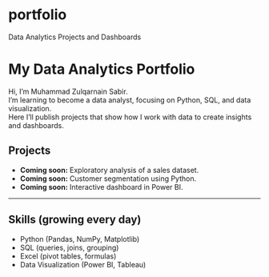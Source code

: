 # portfolio
Data Analytics Projects and Dashboards 
# My Data Analytics Portfolio

Hi, I’m Muhammad Zulqarnain Sabir.  
I’m learning to become a data analyst, focusing on Python, SQL, and data visualization.  
Here I’ll publish projects that show how I work with data to create insights and dashboards.

## Projects
- **Coming soon:** Exploratory analysis of a sales dataset.
- **Coming soon:** Customer segmentation using Python.
- **Coming soon:** Interactive dashboard in Power BI.

---

## Skills (growing every day)
- Python (Pandas, NumPy, Matplotlib)
- SQL (queries, joins, grouping)
- Excel (pivot tables, formulas)
- Data Visualization (Power BI, Tableau)
